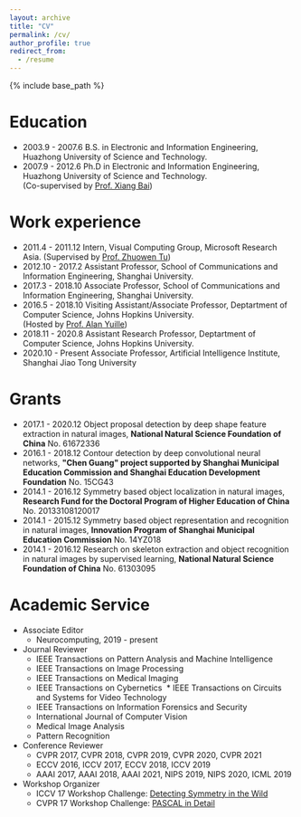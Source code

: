 ```yaml
---
layout: archive
title: "CV"
permalink: /cv/
author_profile: true
redirect_from:
  - /resume
---
```


{% include base_path %}

Education
======
* 2003.9 - 2007.6 B.S. in Electronic and Information Engineering, Huazhong University of Science and Technology. 
* 2007.9 - 2012.6 Ph.D in Electronic and Information Engineering, Huazhong University of Science and Technology. <br>
                  (Co-supervised by [Prof. Xiang Bai](http://cloud.eic.hust.edu.cn:8071/~xbai/)) 

Work experience
======
* 2011.4 - 2011.12 Intern, Visual Computing Group, Microsoft Research Asia. (Supervised by [Prof. Zhuowen Tu](https://pages.ucsd.edu/~ztu/))
* 2012.10 - 2017.2 Assistant Professor, School of Communications and Information Engineering, Shanghai University.
* 2017.3 - 2018.10 Associate Professor, School of Communications and Information Engineering, Shanghai University.
* 2016.5 - 2018.10 Visiting Assistant/Associate Professor, Deptartment of Computer Science, Johns Hopkins University. <br>
                   (Hosted by [Prof. Alan Yuille](http://www.cs.jhu.edu/~ayuille/))
* 2018.11 - 2020.8 Assistant Research Professor, Deptartment of Computer Science, Johns Hopkins University.
* 2020.10 - Present Associate Professor, Artificial Intelligence Institute, Shanghai Jiao Tong University 
  
Grants
======
* 2017.1 - 2020.12       Object proposal detection by deep shape feature extraction in natural images, **National Natural Science Foundation of China** No. 61672336​
* 2016.1 - 2018.12       Contour detection by deep convolutional neural networks, **"Chen Guang" project supported by Shanghai Municipal Education Commission and Shanghai         Education Development Foundation** No. 15CG43​
* 2014.1 - 2016.12       Symmetry based object localization in natural images, **Research Fund for the Doctoral Program of Higher Education of China** No. 20133108120017
* 2014.1 - 2015.12       Symmetry based object representation and recognition in natural images, **Innovation Program of Shanghai Municipal Education Commission** No. 14YZ018
* 2014.1 - 2016.12       Research on skeleton extraction and object recognition in natural images by supervised learning, **National Natural Science Foundation of China** No. 61303095

Academic Service
======
* Associate Editor
	* Neurocomputing, 2019 - present
* Journal Reviewer	
	* IEEE Transactions on Pattern Analysis and Machine Intelligence
    * IEEE Transactions on Image Processing
	* IEEE Transactions on Medical Imaging
	* IEEE Transactions on Cybernetics
​    * IEEE Transactions on Circuits and Systems for Video Technology
    * IEEE Transactions on Information Forensics and Security
	* International Journal of Computer Vision
    * Medical Image Analysis
	* Pattern Recognition
* Conference Reviewer
	* CVPR 2017, CVPR 2018, CVPR 2019, CVPR 2020, CVPR 2021
	* ECCV 2016, ICCV 2017, ECCV 2018, ICCV 2019
	* AAAI 2017, AAAI 2018, AAAI 2021, NIPS 2019, NIPS 2020, ICML 2019
* Workshop Organizer
	* ICCV 17 Workshop Challenge: [Detecting Symmetry in the Wild](https://sites.google.com/view/symcomp17/home)
	* CVPR 17 Workshop Challenge: [PASCAL in Detail](https://sites.google.com/view/pasd/home)

